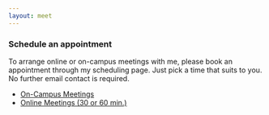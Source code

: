```yaml
---
layout: meet
---
```



### Schedule an appointment

To arrange online or on-campus meetings with me, please book an appointment through my scheduling page. Just pick a time that suits to you. No further email contact is required.

* [On-Campus Meetings](https://doodle.com/meeting/participate/id/eEZYZD4a)
* [Online Meetings (30 or 60 min.)](https://outlook.office365.com/book/OLindemannMeeting@live.eur.nl/)

